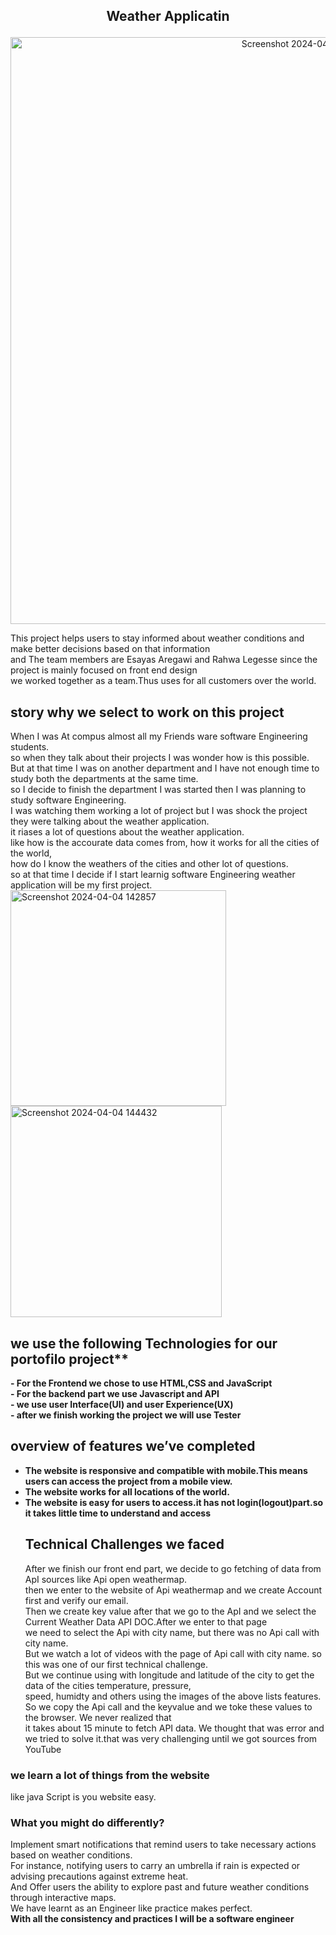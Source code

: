 ##                                           <p align="center">Weather Applicatin</p>


<p align="center"><img width="939" alt="Screenshot 2024-04-06 103023" src="https://github.com/RahwaLegesse/Blog/assets/123195251/47064d7a-4064-40e3-a62f-81a8fc7e6b1c">
</p>



        
This project helps users to stay informed about weather conditions and make better decisions based on that information<br>and The team members are Esayas Aregawi and Rahwa Legesse since the project is mainly focused on front end design<br> 
we worked together as a team.Thus uses for all customers over the world.
##            story why we select to work on this project 

When I was At compus  almost all my Friends ware software Engineering students.<br>so when they talk about their projects I was wonder how is  this possible. <br>But at that time I was on another department  and  I have not enough time to study both the departments at the same time.<br>so I decide to finish the department I was started then I was planning to study  software Engineering. <br>I was watching  them working a lot of project but I was shock the project they were talking about the weather application.<br>it riases a lot of questions about the weather application.<br>like how is the accourate data comes from, how it works for all the cities of the world,<br> how do I know the weathers of the cities and other lot of questions.<br>so at that time I decide if I start learnig software Engineering weather application will be my first project. 
<img width="345" alt="Screenshot 2024-04-04 142857" src="https://github.com/RahwaLegesse/Blog/assets/123195251/6b584b8e-833b-40ea-b6c3-b6d85fdfb7c0">
<img width="338" alt="Screenshot 2024-04-04 144432" src="https://github.com/RahwaLegesse/Blog/assets/123195251/b7fcbde9-3c52-4143-8f41-2310ac7df5b6">
##    we use the following Technologies for our portofilo project**
 **- For the Frontend we chose to use HTML,CSS and JavaScript<br>**
 **- For the backend part we use Javascript and API<br>**
 **- we use user Interface(UI) and user Experience(UX)<br>**
 **- after we finish working the project we will use Tester**
 ## overview of features we’ve completed
 * **The website is responsive and compatible with mobile.This means users can access the project from a mobile view.<br>**
 * **The website works for all locations of the world.<br>**
 * **The website is easy for users to access.it has not login(logout)part.so it takes little time to understand and access**
   ## Technical Challenges we faced
   After we finish our front end part, we decide to go fetching of data from ApI sources like Api open weathermap.<br>then we enter to the website of Api weathermap and we create Account first and verify our email. <br>Then we create key value after that we go to the ApI and we select the Current Weather Data API DOC.After we enter to that page <br>we need to select the Api with city name, but there was no Api call with city name.<br> But we watch a lot of videos with the page of Api call with city name. so this was one of our first technical challenge.<br> But we continue using with longitude and latitude of the city to get the data of the cities temperature, pressure,<br> speed, humidty and others using the images of the above lists features. <br>So we copy the Api call and the keyvalue and we toke these values to the browser. We never realized that<br> it takes about 15 minute to fetch API data. We thought that was error and we tried to solve it.that was very challenging until we got sources from YouTube
### we learn a lot of things from the website
  like java Script is you website easy.
### What you might do differently?
Implement smart notifications that remind users to take necessary actions based on weather conditions.<br> For instance, notifying users to carry an umbrella if rain is expected or advising precautions against extreme heat.<br> And Offer users the ability to explore past and future weather conditions through interactive maps.<br>
We have learnt as an Engineer like practice makes perfect.<br>
**With all the consistency and practices I will be a software engineer**



